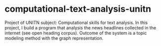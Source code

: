 # computational-text-analysis-unitn
Project of UNITN subject: Computational skills for text analysis. In this project, I build a program that analysis the news headlines collected in the internet (see open heading corpus). Outcome of the system is a topic modeling method with the graph representation.
